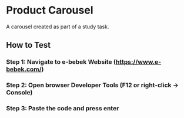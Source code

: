 # Product Carousel

A carousel created as part of a study task.

## How to Test

### Step 1: Navigate to e-bebek Website (https://www.e-bebek.com/)

### Step 2: Open browser Developer Tools (F12 or right-click → Console)

### Step 3: Paste the code and press enter
